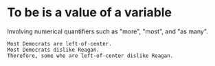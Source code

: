 To be is a value of a variable
==============================

Involving numerical quantifiers
such as "more", "most", and "as many".

```
Most Democrats are left-of-center.
Most Democrats dislike Reagan.
Therefore, some who are left-of-center dislike Reagan.
```

